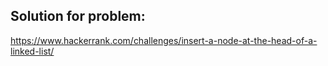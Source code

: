 ## Solution for problem:
https://www.hackerrank.com/challenges/insert-a-node-at-the-head-of-a-linked-list/
